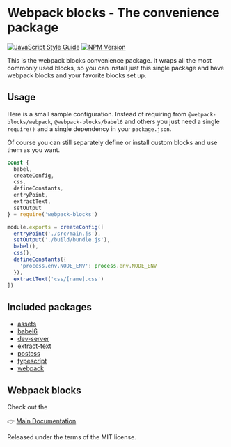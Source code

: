 # Webpack blocks - The convenience package

[![JavaScript Style Guide](https://img.shields.io/badge/code%20style-standard-brightgreen.svg)](http://standardjs.com/)
[![NPM Version](https://img.shields.io/npm/v/webpack-blocks.svg)](https://www.npmjs.com/package/webpack-blocks)

This is the webpack blocks convenience package. It wraps all the most commonly used blocks, so you can install just this single package and have webpack blocks and your favorite blocks set up.


## Usage

Here is a small sample configuration. Instead of requiring from `@webpack-blocks/webpack`, `@webpack-blocks/babel6` and others you just need a single `require()` and a single dependency in your `package.json`.

Of course you can still separately define or install custom blocks and use them as you want.

```js
const {
  babel,
  createConfig,
  css,
  defineConstants,
  entryPoint,
  extractText,
  setOutput
} = require('webpack-blocks')

module.exports = createConfig([
  entryPoint('./src/main.js'),
  setOutput('./build/bundle.js'),
  babel(),
  css(),
  defineConstants({
    'process.env.NODE_ENV': process.env.NODE_ENV
  }),
  extractText('css/[name].css')
])
```

## Included packages

* [assets](https://github.com/andywer/webpack-blocks/tree/master/packages/assets)
* [babel6](https://github.com/andywer/webpack-blocks/tree/master/packages/babel6)
* [dev-server](https://github.com/andywer/webpack-blocks/tree/master/packages/dev-server)
* [extract-text](https://github.com/andywer/webpack-blocks/tree/master/packages/extract-text)
* [postcss](https://github.com/andywer/webpack-blocks/tree/master/packages/postcss)
* [typescript](https://github.com/andywer/webpack-blocks/tree/master/packages/typescript)
* [webpack](https://github.com/andywer/webpack-blocks/tree/master/packages/webpack)


## Webpack blocks

Check out the

👉 [Main Documentation](https://github.com/andywer/webpack-blocks)

Released under the terms of the MIT license.
